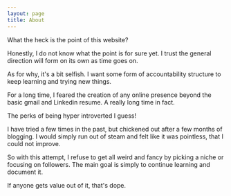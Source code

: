 ```yaml
---
layout: page
title: About
---
```

What the heck is the point of this website?

Honestly, I do not know what the point is for sure yet. I trust the general direction will form on its own as time goes on.  

As for why, it's a bit selfish. I want some form of accountability structure to keep learning and trying new things. 

For a long time, I feared the creation of any online presence beyond the basic gmail and Linkedin resume. A really long time in fact.

The perks of being hyper introverted I guess!

I have tried a few times in the past, but chickened out after a few months of blogging. I would simply run out of steam and felt like it was pointless, that I could not improve.

So with this attempt, I refuse to get all weird and fancy by picking a niche or focusing on followers. The main goal is simply to continue learning and document it.

If anyone gets value out of it, that's dope.